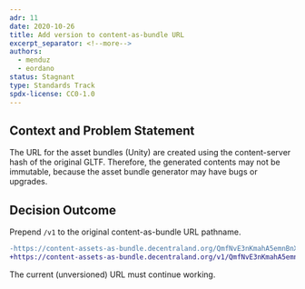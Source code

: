 ```yaml
---
adr: 11
date: 2020-10-26
title: Add version to content-as-bundle URL
excerpt_separator: <!--more-->
authors:
  - menduz
  - eordano
status: Stagnant
type: Standards Track
spdx-license: CC0-1.0
---
```


## Context and Problem Statement

The URL for the asset bundles (Unity) are created using the content-server hash of the original GLTF. Therefore, the generated contents may not be immutable, because the asset bundle generator may have bugs or upgrades.

<!--more-->

## Decision Outcome

Prepend `/v1` to the original content-as-bundle URL pathname.

```diff
-https://content-assets-as-bundle.decentraland.org/QmfNvE3nKmahA5emnBnXN2LzydpYncHVz4xy4piw84Er1D
+https://content-assets-as-bundle.decentraland.org/v1/QmfNvE3nKmahA5emnBnXN2LzydpYncHVz4xy4piw84Er1D
```

The current (unversioned) URL must continue working.
